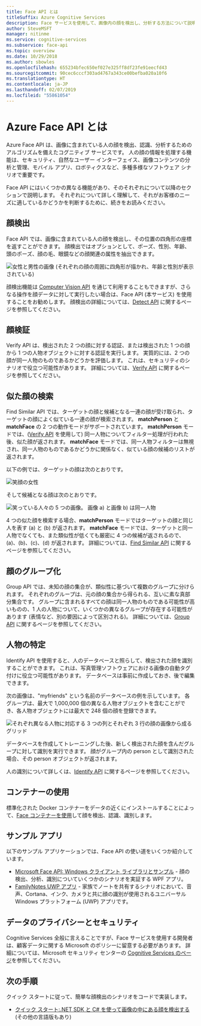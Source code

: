 ```yaml
---
title: Face API とは
titleSuffix: Azure Cognitive Services
description: Face サービスを使用して、画像内の顔を検出し、分析する方法について説明します。
author: SteveMSFT
manager: nitinme
ms.service: cognitive-services
ms.subservice: face-api
ms.topic: overview
ms.date: 10/29/2018
ms.author: sbowles
ms.openlocfilehash: 655234bfec650ef027e325ff8df23fe91eecfd43
ms.sourcegitcommit: 90cec6cccf303ad4767a343ce00befba020a10f6
ms.translationtype: HT
ms.contentlocale: ja-JP
ms.lasthandoff: 02/07/2019
ms.locfileid: "55861054"
---
```

# <a name="what-is-the-azure-face-api"></a>Azure Face API とは

Azure Face API は、画像に含まれている人の顔を検出、認識、分析するためのアルゴリズムを備えたコグニティブ サービスです。 人の顔の情報を処理する機能は、セキュリティ、自然なユーザー インターフェイス、画像コンテンツの分析と管理、モバイル アプリ、ロボティクスなど、多種多様なソフトウェア シナリオで重要です。

Face API にはいくつかの異なる機能があり、そのそれぞれについて以降のセクションで説明します。 それぞれについて詳しく理解して、それがお客様のニーズに適しているかどうかを判断するために、続きをお読みください。

## <a name="face-detection"></a>顔検出

Face API では、画像に含まれている人の顔を検出し、その位置の四角形の座標を返すことができます。 顔検出ではオプションとして、ポーズ、性別、年齢、頭のポーズ、顔の毛、眼鏡などの顔関連の属性を抽出できます。

![女性と男性の画像 (それぞれの顔の周囲に四角形が描かれ、年齢と性別が表示されている)](./Images/Face.detection.jpg)

顔検出機能は [Computer Vision API](https://docs.microsoft.com/azure/cognitive-services/computer-vision/home) を通じて利用することもできますが、さらなる操作を顔データに対して実行したい場合は、Face API (本サービス) を使用することをお勧めします。 顔検出の詳細については、[Detect API](https://westus.dev.cognitive.microsoft.com/docs/services/563879b61984550e40cbbe8d/operations/563879b61984550f30395236) に関するページを参照してください。

## <a name="face-verification"></a>顔検証

Verify API は、検出された 2 つの顔に対する認証、または検出された 1 つの顔から 1 つの人物オブジェクトに対する認証を実行します。 実質的には、2 つの顔が同一人物のものであるかどうかを評価します。 これは、セキュリティのシナリオで役立つ可能性があります。 詳細については、[Verify API](https://westus.dev.cognitive.microsoft.com/docs/services/563879b61984550e40cbbe8d/operations/563879b61984550f3039523a) に関するページを参照してください。

## <a name="find-similar-faces"></a>似た顔の検索

Find Similar API では、ターゲットの顔と候補となる一連の顔が受け取られ、ターゲットの顔によく似ている一連の顔が検索されます。 **matchPerson** と **matchFace** の 2 つの動作モードがサポートされています。 **matchPerson** モードでは、([Verify API](https://westus.dev.cognitive.microsoft.com/docs/services/563879b61984550e40cbbe8d/operations/563879b61984550f3039523a) を使用して) 同一人物についてフィルター処理が行われた後、似た顔が返されます。 **matchFace** モードでは、同一人物フィルターは無視され、同一人物のものであるかどうかに関係なく、似ている顔の候補のリストが返されます。

以下の例では、ターゲットの顔は次のとおりです。

![笑顔の女性](./Images/FaceFindSimilar.QueryFace.jpg)

そして候補となる顔は次のとおりです。

![笑っている人々の 5 つの画像。 画像 a) と画像 b) は同一人物](./Images/FaceFindSimilar.Candidates.jpg)

4 つの似た顔を検索する場合、**matchPerson** モードではターゲットの顔と同じ人を表す (a) と (b) が返されます。 **matchFace** モードでは、ターゲットと同一人物でなくても、また類似性が低くても厳密に 4 つの候補が返されるので、(a)、(b)、(c)、(d) が返されます。 詳細については、[Find Similar API](https://westus.dev.cognitive.microsoft.com/docs/services/563879b61984550e40cbbe8d/operations/563879b61984550f30395237) に関するページを参照してください。

## <a name="face-grouping"></a>顔のグループ化

Group API では、未知の顔の集合が、類似性に基づいて複数のグループに分けられます。 それぞれのグループは、元の顔の集合から得られる、互いに素な真部分集合です。 グループに含まれるすべての顔は同一人物のものである可能性が高いものの、1 人の人物について、いくつかの異なるグループが存在する可能性があります (表情など、別の要因によって区別される)。 詳細については、[Group API](https://westus.dev.cognitive.microsoft.com/docs/services/563879b61984550e40cbbe8d/operations/563879b61984550f30395238) に関するページを参照してください。

## <a name="person-identification"></a>人物の特定

Identify API を使用すると、人のデータベースと照らして、検出された顔を識別することができます。 これは、写真管理ソフトウェアにおける画像の自動タグ付けに役立つ可能性があります。 データベースは事前に作成しておき、後で編集できます。

次の画像は、"myfriends" という名前のデータベースの例を示しています。 各グループは、最大で 1,000,000 個の異なる人物オブジェクトを含むことができ、各人物オブジェクトには最大で 248 個の顔を登録できます。

![それぞれ異なる人物に対応する 3 つの列とそれぞれ 3 行の顔の画像から成るグリッド](./Images/person.group.clare.jpg)

データベースを作成してトレーニングした後、新しく検出された顔を含んだグループに対して識別を実行できます。 顔がグループ内の person として識別された場合、その person オブジェクトが返されます。

人の識別について詳しくは、[Identify API](https://westus.dev.cognitive.microsoft.com/docs/services/563879b61984550e40cbbe8d/operations/563879b61984550f30395239) に関するページを参照してください。

## <a name="use-containers"></a>コンテナーの使用

標準化された Docker コンテナーをデータの近くにインストールすることによって、[Face コンテナーを使用](face-how-to-install-containers.md)して顔を検出、認識、識別します。

## <a name="sample-apps"></a>サンプル アプリ

以下のサンプル アプリケーションでは、Face API の使い道をいくつか紹介しています。

- [Microsoft Face API: Windows クライアント ライブラリとサンプル](https://github.com/Microsoft/Cognitive-Face-Windows) - 顔の検出、分析、識別についていくつかのシナリオを実証する WPF アプリ。
- [FamilyNotes UWP アプリ](https://github.com/Microsoft/Windows-appsample-familynotes) - 家族でノートを共有するシナリオにおいて、音声、Cortana、インク、カメラと共に顔の識別が使用されるユニバーサル Windows プラットフォーム (UWP) アプリです。

## <a name="data-privacy-and-security"></a>データのプライバシーとセキュリティ

Cognitive Services 全般に言えることですが、Face サービスを使用する開発者は、顧客データに関する Microsoft のポリシーに留意する必要があります。 詳細については、Microsoft セキュリティ センターの [Cognitive Services のページ](https://www.microsoft.com/en-us/trustcenter/cloudservices/cognitiveservices)を参照してください。

## <a name="next-steps"></a>次の手順

クイック スタートに従って、簡単な顔検出のシナリオをコードで実装します。
- [クイック スタート:.NET SDK と C# を使って画像の中にある顔を検出する](quickstarts/csharp.md) (その他の言語版もあり)

